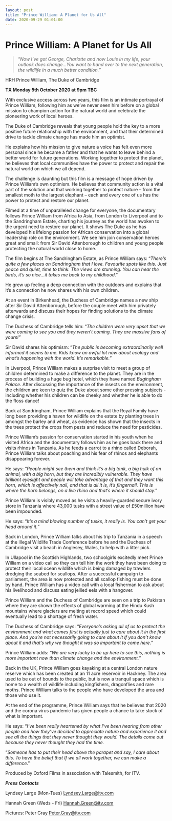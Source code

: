 ```yaml
---
layout: post
title: "Prince William: A Planet for Us All"
date: 2020-09-29 01:01:00
---
```

# **Prince William: A Planet for Us All**

> “*Now I’ve got George, Charlotte and now Louis in my life, your outlook does change…You want to hand over to the next generation, the wildlife in a much better condition.”*

HRH Prince William, The Duke of Cambridge

**TX Monday 5th October 2020 at 9pm TBC**

With exclusive access across two years, this film is an intimate portrayal of Prince William, following him as we’ve never seen him before on a global mission to champion action for the natural world and celebrate the pioneering work of local heroes.

The Duke of Cambridge reveals that young people hold the key to a more positive future relationship with the environment, and that their determined drive to tackle climate change has made him an optimist.

He explains how his mission to give nature a voice has felt even more personal since he became a father and that he wants to leave behind a better world for future generations. Working together to protect the planet, he believes that local communities have the power to protect and repair the natural world on which we all depend.

The challenge is daunting but this film is a message of hope driven by Prince William’s own optimism. He believes that community action is a vital part of the solution and that working together to protect nature – from the smallest moth to the largest elephant – each and every one of us has the power to protect and restore our planet.

Filmed at a time of unparalleled change for everyone, the documentary follows Prince William from Africa to Asia, from London to Liverpool and to the Sandringham Estate, charting his journey as the world has awoken to the urgent need to restore our planet. It shows The Duke as he has developed his lifelong passion for African conservation into a global leadership role on the environment. We see him join conservation heroes great and small: from Sir David Attenborough to children and young people protecting the natural world close to home. 

The film begins at The Sandringham Estate, as Prince William says: “*There’s quite a few places on Sandringham that I love. Favourite spots like this. Just peace and quiet, time to think. The views are stunning. You can hear the birds, it’s so nice…it takes me back to my childhood*.”

He grew up feeling a deep connection with the outdoors and explains that it’s a connection he now shares with his own children.

At an event in Birkenhead, the Duchess of Cambridge names a new ship after Sir David Attenborough, before the couple meet with him privately afterwards and discuss their hopes for finding solutions to the climate change crisis.

The Duchess of Cambridge tells him: “*The children were very upset that we were coming to see you and they weren’t coming. They are massive fans of yours!”*



Sir David shares his optimism: “*The public is becoming extraordinarily well informed it seems to me. Kids know an awful lot now about ecology and what’s happening with the world. It’s remarkable.”*

In Liverpool, Prince William makes a surprise visit to meet a group of children determined to make a difference to the planet. They are in the process of building a huge bug hotel, which they have named *Bugingham Palace*. After discussing the importance of the insects on the environment, the children are keen to quiz the Duke about some other pressing subjects - including whether his children can be cheeky and whether he is able to do the floss dance!

Back at Sandringham, Prince William explains that the Royal Family have long been providing a haven for wildlife on the estate by planting trees in amongst the barley and wheat, as evidence has shown that the insects in the trees protect the crops from pests and reduce the need for pesticides.

Prince William’s passion for conservation started in his youth when he visited Africa and the documentary follows him as he goes back there and visits rhinos in Tanzania. As he feeds a carrot to a rhino called Deborah, Prince William talks about poaching and his fear of rhinos and elephants disappearing forever.

He says: “*People might see them and think it’s a big tank, a big hulk of an animal, with a big horn, but they are incredibly vulnerable. They have brilliant eyesight and people will take advantage of that and they want this horn, which is affectively nail, and that is all it is, it’s fingernail.* *This is where the horn belongs, on a live rhino and that’s where it should stay*.”

Prince William is visibly moved as he visits a heavily-guarded secure ivory store in Tanzania where 43,000 tusks with a street value of £50million have been impounded.

He says: “*It’s a mind blowing number of tusks, it really is. You can’t get your head around it.”*



Back in London, Prince William talks about his trip to Tanzania in a speech at the Illegal Wildlife Trade Conference before he and the Duchess of Cambridge visit a beach in Anglesey, Wales, to help with a litter pick.

In Ullapool in the Scottish Highlands, two schoolgirls excitedly meet Prince William on a video call so they can tell him the work they have been doing to protect their local ocean wildlife which is being damaged by trawlers dredging the seabed for scallops. After a successful campaign to parliament, the area is now protected and all scallop fishing must be done by hand. Prince William has a video call with a local fisherman to ask about his livelihood and discuss eating jellied eels with a hangover.

Prince William and the Duchess of Cambridge are seen on a trip to Pakistan where they are shown the effects of global warming at the Hindu Kush mountains where glaciers are melting at record speed which could eventually lead to a shortage of fresh water.

The Duchess of Cambridge says: “*Everyone’s asking all of us to protect the environment and what comes first is actually just to care about it in the first place. And you’re not necessarily going to care about it if you don’t know about it and that’s why we thought it was so important to come here.”*



Prince William adds: *“We are very lucky to be up here to see this, nothing is more important now than climate change and the environment.”*



Back in the UK, Prince William goes kayaking at a central London nature reserve which has been created at an 11 acre reservoir in Hackney. The area used to be out of bounds to the public, but is now a tranquil space which is home to a wealth of wildlife including kingfishers, dragonflies and rare moths. Prince William talks to the people who have developed the area and those who use it.

At the end of the programme, Prince William says that he believes that 2020 and the corona virus pandemic has given people a chance to take stock of what is important.

He says: “*I’ve been really heartened by what I’ve been hearing from other people and how they’ve decided to appreciate nature and experience it and see all the things that they never thought they would. The details come out because they never thought they had the time.*

“*Someone has to put their head above the parapet and say, I care about this. To have the belief that If we all work together, we can make a difference*.”

Produced by Oxford Films in association with Talesmith, for ITV.

***Press Contacts***

Lyndsey Large (Mon-Tues) Lyndsey.Large@itv.com

Hannah Green (Weds - Fri) Hannah.Green@itv.com

Pictures: Peter Gray Peter.Gray@itv.com